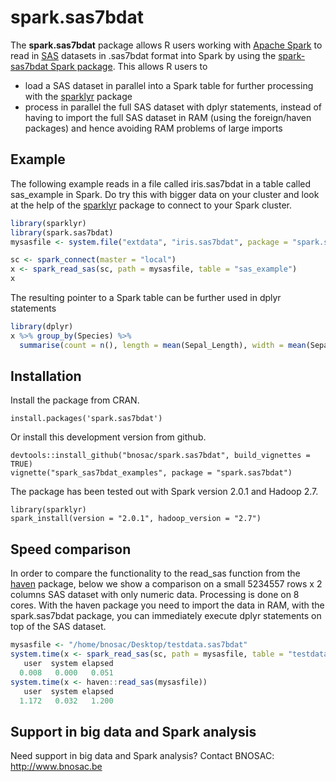 # spark.sas7bdat

The  **spark.sas7bdat** package allows R users working with [Apache Spark](https://spark.apache.org) to read in [SAS](http://www.sas.com) datasets in .sas7bdat format into Spark by using the [spark-sas7bdat Spark package](https://spark-packages.org/package/saurfang/spark-sas7bdat). This allows R users to 

- load a SAS dataset in parallel into a Spark table for further processing with the [sparklyr](https://github.com/rstudio/sparklyr) package
- process in parallel the full SAS dataset with dplyr statements, instead of having to import the full SAS dataset in RAM (using the foreign/haven packages) and hence avoiding RAM problems of large imports


## Example
The following example reads in a file called iris.sas7bdat in a table called sas_example in Spark. Do try this with bigger data on your cluster and look at the help of the [sparklyr](https://github.com/rstudio/sparklyr) package to connect to your Spark cluster.

```r
library(sparklyr)
library(spark.sas7bdat)
mysasfile <- system.file("extdata", "iris.sas7bdat", package = "spark.sas7bdat")

sc <- spark_connect(master = "local")
x <- spark_read_sas(sc, path = mysasfile, table = "sas_example")
x
```

The resulting pointer to a Spark table can be further used in dplyr statements
```r
library(dplyr)
x %>% group_by(Species) %>%
  summarise(count = n(), length = mean(Sepal_Length), width = mean(Sepal_Width))
```

## Installation

Install the package from CRAN.
```
install.packages('spark.sas7bdat')
```

Or install this development version from github.
```
devtools::install_github("bnosac/spark.sas7bdat", build_vignettes = TRUE)
vignette("spark_sas7bdat_examples", package = "spark.sas7bdat")
```

The package has been tested out with Spark version 2.0.1 and Hadoop 2.7.
```
library(sparklyr)
spark_install(version = "2.0.1", hadoop_version = "2.7")
```

## Speed comparison

In order to compare the functionality to the read_sas function from the [haven](https://cran.r-project.org/web/packages/haven/index.html) package, below we show a comparison on a small 5234557 rows x 2 columns SAS dataset with only numeric data. Processing is done on 8 cores. With the haven package you need to import the data in RAM, with the spark.sas7bdat package, you can immediately execute dplyr statements on top of the SAS dataset.

```r
mysasfile <- "/home/bnosac/Desktop/testdata.sas7bdat"
system.time(x <- spark_read_sas(sc, path = mysasfile, table = "testdata"))
   user  system elapsed 
  0.008   0.000   0.051 
system.time(x <- haven::read_sas(mysasfile))
   user  system elapsed 
  1.172   0.032   1.200 
```

## Support in big data and Spark analysis

Need support in big data and Spark analysis?
Contact BNOSAC: http://www.bnosac.be

